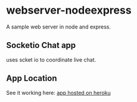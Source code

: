 # webserver-nodeexpress
A sample web server in node and express.

## Socketio Chat app
uses scket io to coordinate live chat.

## App Location

See it working here:
[app hosted on heroku](https://ancient-reaches-31146.herokuapp.com/)
